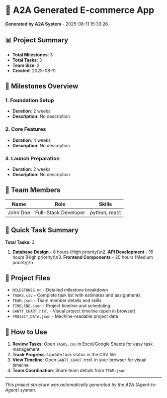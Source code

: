 # 🚀 A2A Generated E-commerce App

**Generated by A2A System** - 2025-08-11 15:33:26

## 📊 Project Summary

- **Total Milestones**: 3
- **Total Tasks**: 3
- **Team Size**: 2
- **Created**: 2025-08-11

## 🎯 Milestones Overview

### 1. Foundation Setup
- **Duration**: 2 weeks
- **Description**: No description

### 2. Core Features
- **Duration**: 4 weeks
- **Description**: No description

### 3. Launch Preparation
- **Duration**: 2 weeks
- **Description**: No description

## 👥 Team Members

| Name | Role | Skills |
|------|------|--------|
| John Doe | Full-Stack Developer | python, react |\n| Jane Smith | UI/UX Designer | design, figma |\n

## 📝 Quick Task Summary

**Total Tasks**: 3

1. **Database Design** - 8 hours (High priority)\n2. **API Development** - 16 hours (High priority)\n3. **Frontend Components** - 20 hours (Medium priority)\n

## 📁 Project Files

- `MILESTONES.md` - Detailed milestone breakdown
- `TASKS.csv` - Complete task list with estimates and assignments
- `TEAM.json` - Team member details and skills
- `TIMELINE.json` - Project timeline and scheduling
- `GANTT_CHART.html` - Visual project timeline (open in browser)
- `PROJECT_DATA.json` - Machine-readable project data

## 🔧 How to Use

1. **Review Tasks**: Open `TASKS.csv` in Excel/Google Sheets for easy task management
2. **Track Progress**: Update task status in the CSV file
3. **View Timeline**: Open `GANTT_CHART.html` in your browser for visual timeline
4. **Team Coordination**: Share team details from `TEAM.json`

---
*This project structure was automatically generated by the A2A (Agent-to-Agent) system.*
